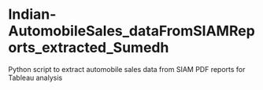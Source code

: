# Indian-AutomobileSales_dataFromSIAMReports_extracted_Sumedh
Python script to extract automobile sales data from SIAM PDF reports for Tableau analysis
